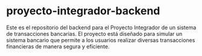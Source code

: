 # proyecto-integrador-backend
Este es el repositorio del backend para el Proyecto Integrador de un sistema de transacciones bancarias. El proyecto está diseñado para simular un sistema bancario que permite a los usuarios realizar diversas transacciones financieras de manera segura y eficiente.
